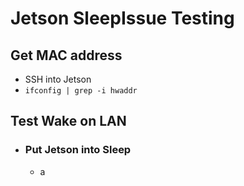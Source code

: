 # Jetson SleepIssue Testing

## Get MAC address
- SSH into Jetson
- `ifconfig | grep -i hwaddr`

## Test Wake on LAN
- ### Put Jetson into Sleep
  - a 

